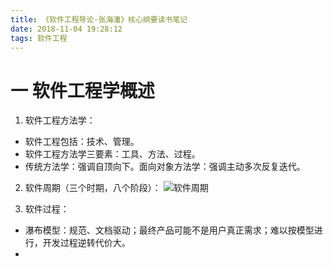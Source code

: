 ```yaml
---
title: 《软件工程导论-张海潘》核心纲要读书笔记
date: 2018-11-04 19:28:12
tags: 软件工程
---
```

# 一 软件工程学概述
1. 软件工程方法学：
- 软件工程包括：技术、管理。
- 软件工程方法学三要素：工具、方法、过程。
- 传统方法学：强调自顶向下。面向对象方法学：强调主动多次反复迭代。

2. 软件周期（三个时期，八个阶段）：
![软件周期](图1.PNG)

3. 软件过程：
- 瀑布模型：规范、文档驱动；最终产品可能不是用户真正需求；难以按模型进行，开发过程逆转代价大。
- 
